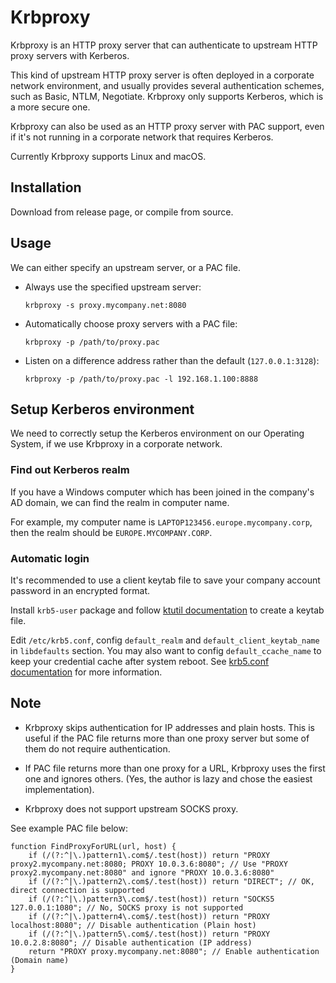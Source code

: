 # Krbproxy

Krbproxy is an HTTP proxy server that can authenticate to upstream HTTP proxy servers with Kerberos.

This kind of upstream HTTP proxy server is often deployed in a corporate network environment, and usually provides several authentication schemes, such as Basic, NTLM, Negotiate. Krbproxy only supports Kerberos, which is a more secure one.

Krbproxy can also be used as an HTTP proxy server with PAC support, even if it's not running in a corporate network that requires Kerberos.

Currently Krbproxy supports Linux and macOS.

## Installation

Download from release page, or compile from source.

## Usage

We can either specify an upstream server, or a PAC file.

- Always use the specified upstream server:

    `krbproxy -s proxy.mycompany.net:8080`

- Automatically choose proxy servers with a PAC file:

    `krbproxy -p /path/to/proxy.pac`

- Listen on a difference address rather than the default (`127.0.0.1:3128`):

    `krbproxy -p /path/to/proxy.pac -l 192.168.1.100:8888`

## Setup Kerberos environment

We need to correctly setup the Kerberos environment on our Operating System, if we use Krbproxy in a corporate network.

### Find out Kerberos realm

If you have a Windows computer which has been joined in the company's AD domain, we can find the realm in computer name.

For example, my computer name is `LAPTOP123456.europe.mycompany.corp`, then the realm should be `EUROPE.MYCOMPANY.CORP`.

### Automatic login

It's recommended to use a client keytab file to save your company account password in an encrypted format.

Install `krb5-user` package and follow [ktutil documentation](https://web.mit.edu/kerberos/krb5-1.12/doc/admin/admin_commands/ktutil.html) to create a keytab file.

Edit `/etc/krb5.conf`, config `default_realm` and `default_client_keytab_name` in `libdefaults` section. You may also want to config `default_ccache_name` to keep your credential cache after system reboot. See [krb5.conf documentation](https://web.mit.edu/kerberos/krb5-1.12/doc/admin/conf_files/krb5_conf.html) for more information.

## Note

- Krbproxy skips authentication for IP addresses and plain hosts. This is useful if the PAC file returns more than one proxy server but some of them do not require authentication. 

- If PAC file returns more than one proxy for a URL, Krbproxy uses the first one and ignores others. (Yes, the author is lazy and chose the easiest implementation).

- Krbproxy does not support upstream SOCKS proxy.

See example PAC file below:

```
function FindProxyForURL(url, host) {
    if (/(?:^|\.)pattern1\.com$/.test(host)) return "PROXY proxy2.mycompany.net:8080; PROXY 10.0.3.6:8080"; // Use "PROXY proxy2.mycompany.net:8080" and ignore "PROXY 10.0.3.6:8080"
    if (/(?:^|\.)pattern2\.com$/.test(host)) return "DIRECT"; // OK, direct connection is supported
    if (/(?:^|\.)pattern3\.com$/.test(host)) return "SOCKS5 127.0.0.1:1080"; // No, SOCKS proxy is not supported
    if (/(?:^|\.)pattern4\.com$/.test(host)) return "PROXY localhost:8080"; // Disable authentication (Plain host)
    if (/(?:^|\.)pattern5\.com$/.test(host)) return "PROXY 10.0.2.8:8080"; // Disable authentication (IP address)
    return "PROXY proxy.mycompany.net:8080"; // Enable authentication (Domain name)
}
```
